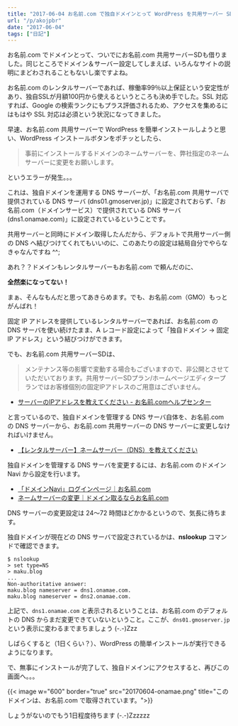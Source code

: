 ```yaml
---
title: "2017-06-04 お名前.com で独自ドメインとって WordPress を共用サーバー SD ではじめてみた"
url: "/p/akojpbr"
date: "2017-06-04"
tags: ["日記"]
---
```


お名前.com でドメインとって、ついでにお名前.com 共用サーバーSDも借りました。同じところでドメイン＆サーバー設定してしまえば、いろんなサイトの説明にまどわされることもないし楽ですよね。

お名前.com のレンタルサーバーであれば、稼働率99％以上保証という安定性があり、独自SSLが月額100円から使えるというところも決め手でした。SSL 対応すれば、Google の検索ランクにもプラス評価されるため、アクセスを集めるにはもはや SSL 対応は必須という状況になってきました。

早速、お名前.com 共用サーバーで WordPress を簡単インストールしようと思い、WordPress インストールボタンをポチッとしたら、

> 事前にインストールするドメインのネームサーバーを、弊社指定のネームサーバーに変更をお願いします。

というエラーが発生。。。

これは、独自ドメインを運用する DNS サーバーが、「お名前.com 共用サーバで提供されている DNS サーバ (dns01.gmoserver.jp)」に設定されておらず、「お名前.com（ドメインサービス）で提供されている DNS サーバ (dns1.onamae.com)」に設定されているということです。

共用サーバーと同時にドメイン取得したんだから、デフォルトで共用サーバー側の DNS へ結びつけてくれてもいいのに、このあたりの設定は結局自分でやらなきゃなんですね ^^;

あれ？？ドメインもレンタルサーバーもお名前.com で頼んだのに、

**全然楽になってない！**

まぁ、そんなもんだと思ってあきらめます。でも、お名前.com（GMO）もっとがんばれ！

固定 IP アドレスを提供しているレンタルサーバーであれば、お名前.com の DNS サーバを使い続けたまま、A レコード設定によって「独自ドメイン → 固定 IP アドレス」という結びつけができます。

でも、お名前.com 共用サーバーSDは、

> メンテナンス等の影響で変動する場合もございますので、非公開とさせていただいております。共用サーバーSDプラン/ホームページエディタープランではお客様個別の固定IPアドレスのご用意はございません。

* [サーバーのIPアドレスを教えてください - お名前.comヘルプセンター](https://help.onamae.com/app/answers/detail/a_id/8970)

と言っているので、独自ドメインを管理する DNS サーバ自体を、お名前.com の DNS サーバーから、お名前.com 共用サーバーの DNS サーバーに変更しなければいけません。

* [【レンタルサーバー】ネームサーバー（DNS）を教えてください](https://help.onamae.com/app/answers/detail/a_id/14363)

独自ドメインを管理する DNS サーバを変更するには、お名前.com のドメイン Navi から設定を行います。

* [「ドメインNavi」ログインページ｜お名前.com](https://www.onamae.com/navi/domain.html)
* [ネームサーバーの変更｜ドメイン取るならお名前.com](http://www.onamae.com/guide/details.php?g=17)

DNS サーバーの変更設定は 24〜72 時間ほどかかるというので、気長に待ちます。

独自ドメインが現在どの DNS サーバで設定されているかは、**nslookup** コマンドで確認できます。

```
$ nslookup
> set type=NS
> maku.blog
...
Non-authoritative answer:
maku.blog nameserver = dns1.onamae.com.
maku.blog nameserver = dns2.onamae.com.
```

上記で、`dns1.onamae.com` と表示されるということは、お名前.com のデフォルトの DNS からまだ変更できていないということ。ここが、`dns01.gmoserver.jp` という表示に変わるまでまちましょう (-.-)Zzz

しばらくすると（1日くらい？）、WordPress の簡単インストールが実行できるようになります。

で、無事にインストールが完了して、独自ドメインにアクセスすると、再びこの画面へ。。。

{{< image w="600" border="true" src="20170604-onamae.png" title="このドメインは、お名前.com で取得されています。">}}

しょうがないのでもう1日程度待ちます (-.-)Zzzzzz
